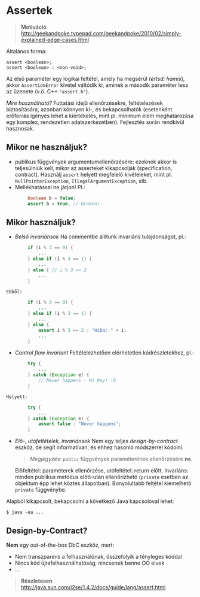 # Assertek #

> **Motiváció** <http://geekandpoke.typepad.com/geekandpoke/2010/02/simply-explained-edge-cases.html>

Általános forma:

	assert <boolean>;
	assert <boolean> : <non-void>;

Az első paraméter egy logikai feltétel, amely ha megsérül (*értsd: hamis*),
akkor `AssertionError` kivétel váltódik ki, aminek a második paraméter lesz az
üzenete (v.ö. C++ `"assert.h"`).

*Mire használható?* Futtatási idejű ellenőrzésekre, feltételezések
biztosítására, azonban könnyen ki-, és bekapcsolhatók (esetenként
erőforrás igényes lehet a kiértékelés, mint pl. minimum elem meghatározása egy
komplex, rendezetlen adatszerkezetben). Fejlesztés során rendkívül hasznosak.

## Mikor ne használjuk? ##

* publikus függvények argumentumellenőrzésére: ezeknek akkor is teljesülniük
  kell, mikor az asserteket kikapcsolják (specification, contract). Használj
  `assert` helyett megfelelő kivételeket, mint pl. `NullPointerException`,
  `IllegalArgumentException`, stb.
* Mellékhatással ne járjon! Pl.:

``` java
		boolean b = false;
		assert b = true; // Broken!
```

## Mikor használjuk? ##

* *Belső invariánsok* Ha commentbe állítunk invariáns tulajdonságot, pl.:

``` java
	    if (i % 3 == 0) {
	        ...
	    } else if (i % 3 == 1) {
	        ...
	    } else { // i % 3 == 2
	        ...
	    }
```
	
	Ebből:

``` java
	    if (i % 3 == 0) {
	        ...
	    } else if (i % 3 == 1) {
	        ...
	    } else {
	        assert i % 3 == 2 : "Hiba: " + i;
	        ...
	    }
```

* *Control flow invariant* Feltételezhetően elérhetetlen kódrészletekhez, pl.:

``` java
		try {
		    ...
		} catch (Exception e) {
		    // Never happens - Hi Ray! :D
		}
```

	Helyett:

``` java
		try {
		    ...
		} catch (Exception e) {
		    assert false : "Never happens";
		}
```

* *Elő-, utófeltételek, invariánsok* Nem egy teljes *design-by-contract* eszköz,
de segít informatívan, és ehhez hasonló módszerrel kódolni.

	> *Megjegyzés:* `public` függvények paraméterének ellenőrzésére **ne**.

	Előfeltétel: paraméterek ellenőrzése, utófeltétel: return előtt. Invariáns:
	minden publikus metódus előtt-után ellenőrizhető (`private` esetben az
	objektum épp lehet köztes állapotban). Bonyolultabb feltétel kiemelhető
	`private` függvénybe.

Alapból kikapcsolt, bekapcsolni a következő Java kapcsolóval lehet:

	$ java -ea ...
	
## Design-by-Contract? ##
**Nem** egy out-of-the-box DbC eszköz, mert:

* Nem transzparens a felhasználónak, összefolyik a tényleges kóddal
* Nincs kód újrafelhasználhatóság, nincsenek benne OO elvek
* ... 

> **Részletesen** <http://java.sun.com/j2se/1.4.2/docs/guide/lang/assert.html>
